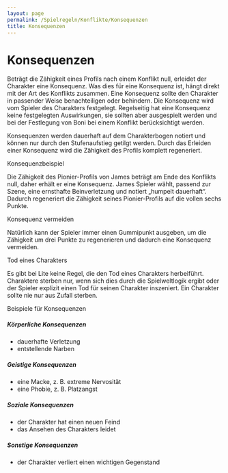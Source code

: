 ```yaml
---
layout: page
permalink: /Spielregeln/Konflikte/Konsequenzen
title: Konsequenzen
---
```


# Konsequenzen

Beträgt die Zähigkeit eines Profils nach einem Konflikt null, erleidet der Charakter eine Konsequenz. Was dies für eine Konsequenz ist, hängt direkt mit der Art des Konflikts zusammen. Eine Konsequenz sollte den Charakter in passender Weise benachteiligen oder behindern. Die Konsequenz wird vom Spieler des Charakters festgelegt. Regelseitig hat eine Konsequenz keine festgelegten Auswirkungen, sie sollten aber ausgespielt werden und bei der Festlegung von Boni bei einem Konflikt berücksichtigt werden.

Konsequenzen werden dauerhaft auf dem Charakterbogen notiert und können nur durch den Stufenaufstieg getilgt werden. Durch das Erleiden einer Konsequenz wird die Zähigkeit des Profils komplett regeneriert.

<div class="card mb-3">
    <div class="card-header bg-orange text-light">Konsequenzbeispiel</div>
    <div class="card-body">
        <p>Die Zähigkeit des Pionier-Profils von James beträgt am Ende des Konflikts null, daher erhält er eine Konsequenz. James Spieler wählt, passend zur Szene, eine ernsthafte Beinverletzung und notiert &bdquo;humpelt dauerhaft&ldquo;. Dadurch regeneriert die Zähigkeit seines Pionier-Profils auf die vollen sechs Punkte.</p>
    </div>
</div>

<div class="card mb-3">
    <div class="card-header bg-green text-light">Konsequenz vermeiden</div>
    <div class="card-body">
        <p>Natürlich kann der Spieler immer einen Gummipunkt ausgeben, um die Zähigkeit um drei Punkte zu regenerieren und dadurch eine Konsequenz vermeiden.</p>
    </div>
</div>

<div class="card mb-3">
    <div class="card-header bg-green text-light">Tod eines Charakters</div>
    <div class="card-body">
        <p>Es gibt bei Lite keine Regel, die den Tod eines Charakters herbeiführt. Charaktere sterben nur, wenn sich dies durch die Spielweltlogik ergibt oder der Spieler explizit einen Tod für seinen Charakter inszeniert. Ein Charakter sollte nie nur aus Zufall sterben.</p>
    </div>
</div>

<div class="card mb-3">
    <div class="card-header bg-orange text-light">Beispiele für Konsequenzen</div>
    <div class="card-body">
        <h5>Körperliche Konsequenzen</h5>
        <ul>
            <li>dauerhafte Verletzung</li>
            <li>entstellende Narben</li>
        </ul>
        <h5>Geistige Konsequenzen</h5>
        <ul>
            <li>eine Macke, z. B. extreme Nervosität</li>
            <li>eine Phobie, z. B. Platzangst</li>
        </ul>
        <h5>Soziale Konsequenzen</h5>
        <ul>
            <li>der Charakter hat einen neuen Feind</li>
            <li>das Ansehen des Charakters leidet</li>
        </ul>
        <h5>Sonstige Konsequenzen</h5>
        <ul>
            <li>der Charakter verliert einen wichtigen Gegenstand</li>
        </ul>
    </div>
</div>
